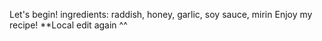 Let's begin!
ingredients: raddish, honey, garlic, soy sauce, mirin
Enjoy my recipe!
**Local edit again ^^  
